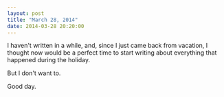 ```yaml
---
layout: post
title: "March 28, 2014"
date: 2014-03-28 20:20:00
---
```


I haven't written in a while, and, since I just came back from vacation, I thought  now would be a perfect time to start writing about everything that happened during the holiday.

But I don't want to.

Good day.
